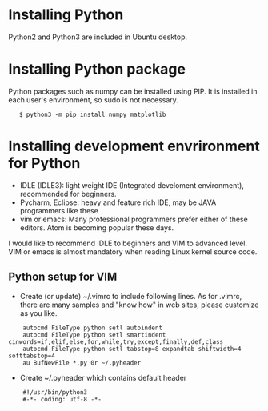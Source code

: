 # Installing Python
Python2 and Python3 are included in Ubuntu desktop.

# Installing Python package
Python packages such as numpy can be installed using PIP. It is installed in
each user's environment, so sudo is not necessary.

````
   $ python3 -m pip install numpy matplotlib 
````

# Installing development envrironment for Python
* IDLE (IDLE3): light weight IDE (Integrated develoment environment), recommended for beginners.
* Pycharm, Eclipse: heavy and feature rich IDE, may be JAVA programmers like these
* vim or emacs: Many professional programmers prefer either of these editors. Atom is becoming popular these days.

I would like to recommend IDLE to beginners and VIM to advanced level. VIM or
emacs is almost mandatory when reading Linux kernel source code.

## Python setup for VIM
* Create (or update) ~/.vimrc to include following lines. As for .vimrc, there are many samples and "know how" in web sites, please customize as you like.

````
    autocmd FileType python setl autoindent
    autocmd FileType python setl smartindent cinwords=if,elif,else,for,while,try,except,finally,def,class
    autocmd FileType python setl tabstop=8 expandtab shiftwidth=4 softtabstop=4
    au BufNewFile *.py 0r ~/.pyheader
````

* Create ~/.pyheader which contains default header
````
    #!/usr/bin/python3
    #-*- coding: utf-8 -*-
````
